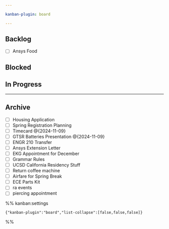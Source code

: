 ```yaml
---

kanban-plugin: board

---
```


## Backlog

- [ ] Ansys Food


## Blocked



## In Progress



***

## Archive

- [ ] Housing Application
- [ ] Spring Registration Planning
- [ ] Timecard @{2024-11-09}
- [ ] GTSR Batteries Presentation @{2024-11-09}
- [ ] ENGR 210 Transfer
- [ ] Ansys Extension Letter
- [ ] EKG Appointment for December
- [ ] Grammar Rules
- [ ] UCSD California Residency Stuff
- [ ] Return coffee machine
- [ ] Airfare for Spring Break
- [ ] ECE Parts Kit
- [ ] ra events
- [ ] piercing appointment

%% kanban:settings
```
{"kanban-plugin":"board","list-collapse":[false,false,false]}
```
%%